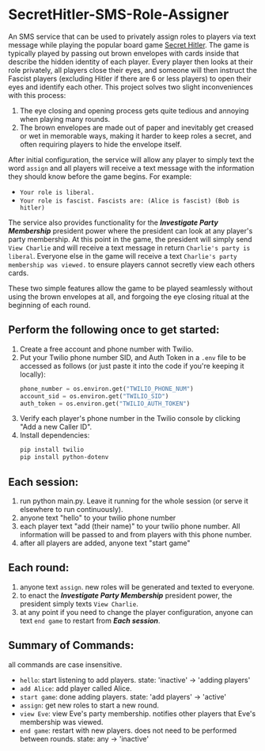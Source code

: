 # SecretHitler-SMS-Role-Assigner

An SMS service that can be used to privately assign roles to players via text message while playing the popular board game [Secret Hitler](https://www.secrethitler.com/). The game is typically played by passing out brown envelopes with cards inside that describe the hidden identity of each player. Every player then looks at their role privately, all players close their eyes, and someone will then instruct the Fascist players (excluding Hitler if there are 6 or less players) to open their eyes and identify each other. This project solves two slight inconveniences with this process:
1. The eye closing and opening process gets quite tedious and annoying when playing many rounds.
2. The brown envelopes are made out of paper and inevitably get creased or wet in memorable ways, making it harder to keep roles a secret, and often requiring players to hide the envelope itself.

After initial configuration, the service will allow any player to simply text the word `assign` and all players will receive a text message with the information they should know before the game begins. For example:
- `Your role is liberal.`
- `Your role is fascist. Fascists are: (Alice is fascist) (Bob is hitler)`

The service also provides functionality for the **_Investigate Party Membership_** president power where the president can look at any player's party membership. At this point in the game, the president will simply send `View Charlie` and will receive a text message in return `Charlie's party is liberal`. Everyone else in the game will receive a text `Charlie's party membership was viewed.` to ensure players cannot secretly view each others cards.

These two simple features allow the game to be played seamlessly without using the brown envelopes at all, and forgoing the eye closing ritual at the beginning of each round.

## Perform the following once to get started:
1. Create a free account and phone number with Twilio.
2. Put your Twilio phone number SID, and Auth Token in a `.env` file to be accessed as follows (or just paste it into the code if you're keeping it locally):
    ```python
    phone_number = os.environ.get("TWILIO_PHONE_NUM")
    account_sid = os.environ.get("TWILIO_SID")
    auth_token = os.environ.get("TWILIO_AUTH_TOKEN")
    ```
3. Verify each player's phone number in the Twilio console by clicking "Add a new Caller ID".
4. Install dependencies:
    ```bash
    pip install twilio
    pip install python-dotenv
    ```

## Each session:
1. run python main.py. Leave it running for the whole session (or serve it elsewhere to run continuously).
2. anyone text "hello" to your twilio phone number
3. each player text "add (their name)" to your twilio phone number. All information will be passed to and from players with this phone number.
4. after all players are added, anyone text "start game"
   
## Each round:
1. anyone text `assign`. new roles will be generated and texted to everyone.
2. to enact the **_Investigate Party Membership_** president power, the president simply texts `View Charlie`.
3. at any point if you need to change the player configuration, anyone can text `end game` to restart from _**Each session**_.

## Summary of Commands:
all commands are case insensitive.
- `hello`: start listening to add players. state: 'inactive' -> 'adding players'
- `add Alice`: add player called Alice.
- `start game`: done adding players. state: 'add players' -> 'active'
- `assign`: get new roles to start a new round.
- `view Eve`: view Eve's party membership. notifies other players that Eve's membership was viewed.
- `end game`: restart with new players. does not need to be performed between rounds. state: any -> 'inactive'
